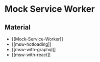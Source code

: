 # Mock Service Worker

## Material

- [[Mock-Service-Worker]]
- [[msw-hotloading]]
- [[msw-with-graphql]]
- [[msw-with-react]]
